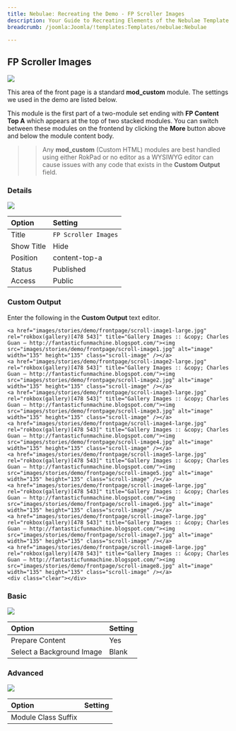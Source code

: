 ```yaml
---
title: Nebulae: Recreating the Demo - FP Scroller Images
description: Your Guide to Recreating Elements of the Nebulae Template for Joomla
breadcrumb: /joomla:Joomla/!templates:Templates/nebulae:Nebulae

---
```


FP Scroller Images
-----

![][demo]

This area of the front page is a standard **mod_custom** module. The settings we used in the demo are listed below.

This module is the first part of a two-module set ending with **FP Content Top A** which appears at the top of two stacked modules. You can switch between these modules on the frontend by clicking the **More** button above and below the module content body.

>> Any **mod_custom** (Custom HTML) modules are best handled using either RokPad or no editor as a WYSIWYG editor can cause issues with any code that exists in the **Custom Output** field.

### Details

![][demo2]

| Option     | Setting              |  
| :--------- | :------------------- |  
| Title      | `FP Scroller Images` |  
| Show Title | Hide                 |  
| Position   | content-top-a        |  
| Status     | Published            |  
| Access     | Public               |  

### Custom Output
Enter the following in the **Custom Output** text editor.

~~~
<a href="images/stories/demo/frontpage/scroll-image1-large.jpg" rel="rokbox(gallery)[478 543]" title="Gallery Images :: &copy; Charles Guan — http://fantasticfunmachine.blogspot.com/"><img src="images/stories/demo/frontpage/scroll-image1.jpg" alt="image" width="135" height="135" class="scroll-image" /></a>
<a href="images/stories/demo/frontpage/scroll-image2-large.jpg" rel="rokbox(gallery)[478 543]" title="Gallery Images :: &copy; Charles Guan — http://fantasticfunmachine.blogspot.com/"><img src="images/stories/demo/frontpage/scroll-image2.jpg" alt="image" width="135" height="135" class="scroll-image" /></a>
<a href="images/stories/demo/frontpage/scroll-image3-large.jpg" rel="rokbox(gallery)[478 543]" title="Gallery Images :: &copy; Charles Guan — http://fantasticfunmachine.blogspot.com/"><img src="images/stories/demo/frontpage/scroll-image3.jpg" alt="image" width="135" height="135" class="scroll-image" /></a>
<a href="images/stories/demo/frontpage/scroll-image4-large.jpg" rel="rokbox(gallery)[478 543]" title="Gallery Images :: &copy; Charles Guan — http://fantasticfunmachine.blogspot.com/"><img src="images/stories/demo/frontpage/scroll-image4.jpg" alt="image" width="135" height="135" class="scroll-image" /></a>
<a href="images/stories/demo/frontpage/scroll-image5-large.jpg" rel="rokbox(gallery)[478 543]" title="Gallery Images :: &copy; Charles Guan — http://fantasticfunmachine.blogspot.com/"><img src="images/stories/demo/frontpage/scroll-image5.jpg" alt="image" width="135" height="135" class="scroll-image" /></a>
<a href="images/stories/demo/frontpage/scroll-image6-large.jpg" rel="rokbox(gallery)[478 543]" title="Gallery Images :: &copy; Charles Guan — http://fantasticfunmachine.blogspot.com/"><img src="images/stories/demo/frontpage/scroll-image6.jpg" alt="image" width="135" height="135" class="scroll-image" /></a>
<a href="images/stories/demo/frontpage/scroll-image7-large.jpg" rel="rokbox(gallery)[478 543]" title="Gallery Images :: &copy; Charles Guan — http://fantasticfunmachine.blogspot.com/"><img src="images/stories/demo/frontpage/scroll-image7.jpg" alt="image" width="135" height="135" class="scroll-image" /></a>
<a href="images/stories/demo/frontpage/scroll-image8-large.jpg" rel="rokbox(gallery)[478 543]" title="Gallery Images :: &copy; Charles Guan — http://fantasticfunmachine.blogspot.com/"><img src="images/stories/demo/frontpage/scroll-image8.jpg" alt="image" width="135" height="135" class="scroll-image" /></a>
<div class="clear"></div>
~~~

### Basic
![][demo3]

| Option                    | Setting |  
| :------------------------ | :------ |  
| Prepare Content           | Yes     |  
| Select a Background Image | Blank   |

### Advanced
![][demo4]

| Option              | Setting |  
| :------------------ | :------ |  
| Module Class Suffix |         |  

[demo]: assets/demo_1.jpeg
[demo2]: assets/images_1.jpeg
[demo3]: assets/images_2.jpeg
[demo4]: assets/images_3.jpeg
